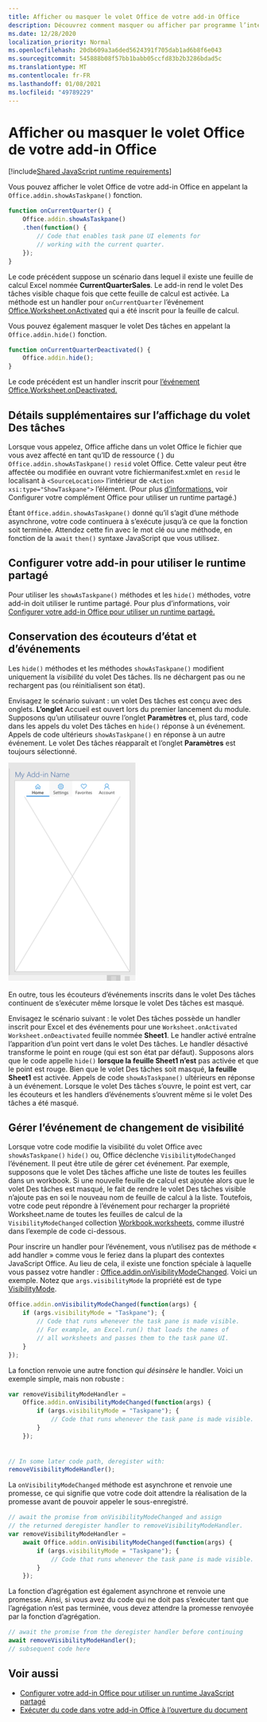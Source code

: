 ```yaml
---
title: Afficher ou masquer le volet Office de votre add-in Office
description: Découvrez comment masquer ou afficher par programme l’interface utilisateur d’un add-in pendant qu’il s’exécute en continu.
ms.date: 12/28/2020
localization_priority: Normal
ms.openlocfilehash: 20db609a3a6ded5624391f705dab1ad6b8f6e043
ms.sourcegitcommit: 545888b08f57bb1babb05ccfd83b2b3286bdad5c
ms.translationtype: MT
ms.contentlocale: fr-FR
ms.lasthandoff: 01/08/2021
ms.locfileid: "49789229"
---
```

# <a name="show-or-hide-the-task-pane-of-your-office-add-in"></a>Afficher ou masquer le volet Office de votre add-in Office

[!include[Shared JavaScript runtime requirements](../includes/shared-runtime-requirements-note.md)]

Vous pouvez afficher le volet Office de votre add-in Office en appelant la `Office.addin.showAsTaskpane()` fonction.

```javascript
function onCurrentQuarter() {
    Office.addin.showAsTaskpane()
    .then(function() {
        // Code that enables task pane UI elements for
        // working with the current quarter.
    });
}
```

Le code précédent suppose un scénario dans lequel il existe une feuille de calcul Excel nommée **CurrentQuarterSales**. Le add-in rend le volet Des tâches visible chaque fois que cette feuille de calcul est activée. La méthode est un handler pour `onCurrentQuarter` l’événement [Office.Worksheet.onActivated](/javascript/api/excel/excel.worksheet?view=excel-js-preview&preserve-view=true#onactivated) qui a été inscrit pour la feuille de calcul.

Vous pouvez également masquer le volet Des tâches en appelant la `Office.addin.hide()` fonction.

```javascript
function onCurrentQuarterDeactivated() {
    Office.addin.hide();
}
```

Le code précédent est un handler inscrit pour [l’événement Office.Worksheet.onDeactivated.](/javascript/api/excel/excel.worksheet?view=excel-js-preview&preserve-view=true#ondeactivated)

## <a name="additional-details-on-showing-the-task-pane"></a>Détails supplémentaires sur l’affichage du volet Des tâches

Lorsque vous appelez, Office affiche dans un volet Office le fichier que vous avez affecté en tant qu’ID de ressource ( ) du `Office.addin.showAsTaskpane()` `resid` volet Office. Cette valeur peut être affectée ou modifiée en ouvrant votre fichiermanifest.xmlet en `resid` le localisant à  `<SourceLocation>` l’intérieur de `<Action xsi:type="ShowTaskpane">` l’élément.
(Pour plus [d’informations,](configure-your-add-in-to-use-a-shared-runtime.md) voir Configurer votre complément Office pour utiliser un runtime partagé.)

Étant `Office.addin.showAsTaskpane()` donné qu’il s’agit d’une méthode asynchrone, votre code continuera à s’exécute jusqu’à ce que la fonction soit terminée. Attendez cette fin avec le mot clé ou une méthode, en fonction de la `await` `then()` syntaxe JavaScript que vous utilisez.

## <a name="configure-your-add-in-to-use-the-shared-runtime"></a>Configurer votre add-in pour utiliser le runtime partagé

Pour utiliser les `showAsTaskpane()` méthodes et les `hide()` méthodes, votre add-in doit utiliser le runtime partagé. Pour plus d’informations, voir [Configurer votre add-in Office pour utiliser un runtime partagé.](configure-your-add-in-to-use-a-shared-runtime.md)

## <a name="preservation-of-state-and-event-listeners"></a>Conservation des écouteurs d’état et d’événements

Les `hide()` méthodes et les méthodes `showAsTaskpane()` modifient uniquement la *visibilité* du volet Des tâches. Ils ne déchargent pas ou ne rechargent pas (ou réinitialisent son état).

Envisagez le scénario suivant : un volet Des tâches est conçu avec des onglets. **L’onglet** Accueil est ouvert lors du premier lancement du module. Supposons qu’un utilisateur ouvre l’onglet **Paramètres** et, plus tard, code dans les appels du volet Des tâches en `hide()` réponse à un événement. Appels de code ultérieurs `showAsTaskpane()` en réponse à un autre événement. Le volet Des tâches réapparaît et l’onglet **Paramètres** est toujours sélectionné.

![Capture d’écran du volet Des tâches avec quatre onglets étiquetés Accueil, Paramètres, Favoris et Comptes.](../images/TaskpaneWithTabs.png)

En outre, tous les écouteurs d’événements inscrits dans le volet Des tâches continuent de s’exécuter même lorsque le volet Des tâches est masqué.

Envisagez le scénario suivant : le volet Des tâches possède un handler inscrit pour Excel et des événements pour une `Worksheet.onActivated` `Worksheet.onDeactivated` feuille nommée **Sheet1**. Le handler activé entraîne l’apparition d’un point vert dans le volet Des tâches. Le handler désactivé transforme le point en rouge (qui est son état par défaut). Supposons alors que le code appelle `hide()` **lorsque la feuille Sheet1 n’est** pas activée et que le point est rouge. Bien que le volet Des tâches soit masqué, **la feuille Sheet1** est activée. Appels de code `showAsTaskpane()` ultérieurs en réponse à un événement. Lorsque le volet Des tâches s’ouvre, le point est vert, car les écouteurs et les handlers d’événements s’ouvrent même si le volet Des tâches a été masqué.

## <a name="handle-the-visibility-changed-event"></a>Gérer l’événement de changement de visibilité

Lorsque votre code modifie la visibilité du volet Office avec `showAsTaskpane()` `hide()` ou, Office déclenche `VisibilityModeChanged` l’événement. Il peut être utile de gérer cet événement. Par exemple, supposons que le volet Des tâches affiche une liste de toutes les feuilles dans un workbook. Si une nouvelle feuille de calcul est ajoutée alors que le volet Des tâches est masqué, le fait de rendre le volet Des tâches visible n’ajoute pas en soi le nouveau nom de feuille de calcul à la liste. Toutefois, votre code peut répondre à l’événement pour recharger la propriété Worksheet.name de toutes les feuilles de calcul de la `VisibilityModeChanged` collection [](/javascript/api/excel/excel.worksheet#name) [Workbook.worksheets,](/javascript/api/excel/excel.workbook#worksheets) comme illustré dans l’exemple de code ci-dessous.

Pour inscrire un handler pour l’événement, vous n’utilisez pas de méthode « add handler » comme vous le feriez dans la plupart des contextes JavaScript Office. Au lieu de cela, il existe une fonction spéciale à laquelle vous passez votre handler : [Office.addin.onVisibilityModeChanged](/javascript/api/office/office.addin#onvisibilitymodechanged-listener-). Voici un exemple. Notez que `args.visibilityMode` la propriété est de type [VisibilityMode](/javascript/api/office/office.visibilitymode).

```javascript
Office.addin.onVisibilityModeChanged(function(args) {
    if (args.visibilityMode = "Taskpane"); {
        // Code that runs whenever the task pane is made visible.
        // For example, an Excel.run() that loads the names of
        // all worksheets and passes them to the task pane UI.
    }
});
```

La fonction renvoie une autre fonction *qui désinsère* le handler. Voici un exemple simple, mais non robuste :

```javascript
var removeVisibilityModeHandler =
    Office.addin.onVisibilityModeChanged(function(args) {
        if (args.visibilityMode = "Taskpane"); {
            // Code that runs whenever the task pane is made visible.
        }
    });


// In some later code path, deregister with:
removeVisibilityModeHandler();
```

La `onVisibilityModeChanged` méthode est asynchrone et renvoie une promesse, ce qui signifie que votre code  doit attendre la réalisation de la promesse avant de pouvoir appeler le sous-enregistré.

```javascript
// await the promise from onVisibilityModeChanged and assign
// the returned deregister handler to removeVisibilityModeHandler.
var removeVisibilityModeHandler =
    await Office.addin.onVisibilityModeChanged(function(args) {
        if (args.visibilityMode = "Taskpane"); {
            // Code that runs whenever the task pane is made visible.
        }
    });
```

La fonction d’agrégation est également asynchrone et renvoie une promesse. Ainsi, si vous avez du code qui ne doit pas s’exécuter tant que l’agrégation n’est pas terminée, vous devez attendre la promesse renvoyée par la fonction d’agrégation.

```javascript
// await the promise from the deregister handler before continuing
await removeVisibilityModeHandler();
// subsequent code here
```

## <a name="see-also"></a>Voir aussi

- [Configurer votre add-in Office pour utiliser un runtime JavaScript partagé](configure-your-add-in-to-use-a-shared-runtime.md)
- [Exécuter du code dans votre add-in Office à l’ouverture du document](run-code-on-document-open.md)
